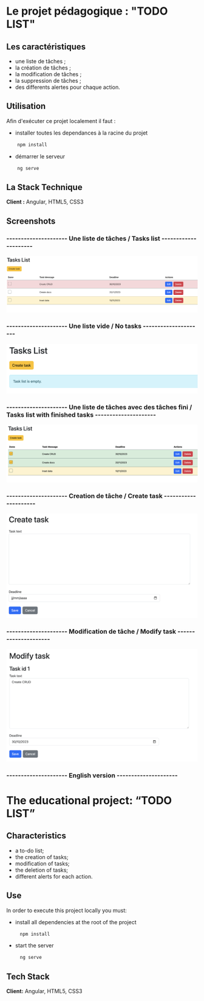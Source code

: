 # Le projet pédagogique : "TODO LIST"

## Les caractéristiques

- une liste de tâches ;
- la création de tâches ;
- la modification de tâches ;
- la suppression de tâches ;
- des differents alertes pour chaque action.

## Utilisation

Afin d'exécuter ce projet localement il faut :

- installer toutes les dependances à la racine du projet

```bash
    npm install
```

- démarrer le serveur

```bash
    ng serve
```

## La Stack Technique

**Client :** Angular, HTML5, CSS3

## Screenshots
### --------------------- Une liste de tâches / Tasks list ---------------------
![Screenshot](screenshots/task_list.png)
### --------------------- Une liste vide / No tasks ---------------------
![Screenshot](screenshots/empty.png)
### --------------------- Une liste de tâches avec des tâches fini / Tasks list with finished tasks ---------------------
![Screenshot](screenshots/finished.png)
### --------------------- Creation de tâche / Create task ---------------------
![Screenshot](screenshots/create_task.png)
### --------------------- Modification de tâche / Modify task ---------------------
![Screenshot](screenshots/modify_task.png)


### --------------------- English version ---------------------

# The educational project: “TODO LIST”

## Characteristics

- a to-do list;
- the creation of tasks;
- modification of tasks;
- the deletion of tasks;
- different alerts for each action.

## Use

In order to execute this project locally you must:

- install all dependencies at the root of the project

```bash
     npm install
```

- start the server

```bash
     ng serve
```

## Tech Stack

**Client:** Angular, HTML5, CSS3